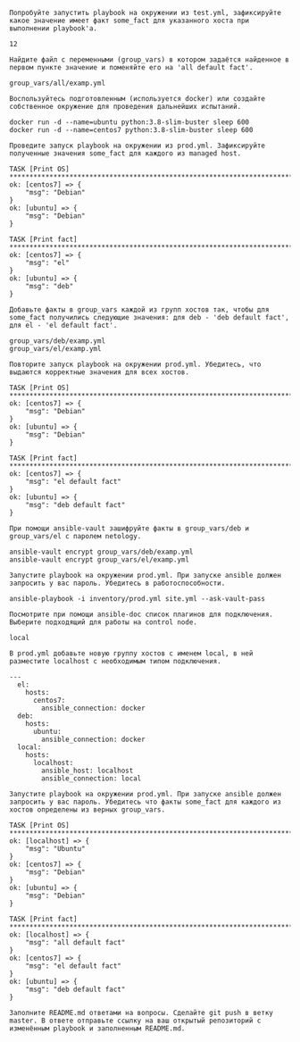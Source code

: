     Попробуйте запустить playbook на окружении из test.yml, зафиксируйте какое значение имеет факт some_fact для указанного хоста при выполнении playbook'a.  
``` 12 ```  

    Найдите файл с переменными (group_vars) в котором задаётся найденное в первом пункте значение и поменяйте его на 'all default fact'.  
``` group_vars/all/examp.yml ```  

    Воспользуйтесь подготовленным (используется docker) или создайте собственное окружение для проведения дальнейших испытаний.
``` docker run -d --name=ubuntu python:3.8-slim-buster sleep 600 ```  
``` docker run -d --name=centos7 python:3.8-slim-buster sleep 600 ```  

    Проведите запуск playbook на окружении из prod.yml. Зафиксируйте полученные значения some_fact для каждого из managed host.  

```  
TASK [Print OS] *******************************************************************************************************************************************************************************************
ok: [centos7] => {
    "msg": "Debian"
}
ok: [ubuntu] => {
    "msg": "Debian"
}

TASK [Print fact] *****************************************************************************************************************************************************************************************
ok: [centos7] => {
    "msg": "el"
}
ok: [ubuntu] => {
    "msg": "deb"
}
``` 

    Добавьте факты в group_vars каждой из групп хостов так, чтобы для some_fact получились следующие значения: для deb - 'deb default fact', для el - 'el default fact'.
``` group_vars/deb/examp.yml ```  
``` group_vars/el/examp.yml ```  

    Повторите запуск playbook на окружении prod.yml. Убедитесь, что выдаются корректные значения для всех хостов.  

```  
TASK [Print OS] *******************************************************************************************************************************************************************************************
ok: [centos7] => {
    "msg": "Debian"
}
ok: [ubuntu] => {
    "msg": "Debian"
}

TASK [Print fact] *****************************************************************************************************************************************************************************************
ok: [centos7] => {
    "msg": "el default fact"
}
ok: [ubuntu] => {
    "msg": "deb default fact"
}
``` 

    При помощи ansible-vault зашифруйте факты в group_vars/deb и group_vars/el с паролем netology.  

``` ansible-vault encrypt group_vars/deb/examp.yml ```  
``` ansible-vault encrypt group_vars/el/examp.yml ```  

    Запустите playbook на окружении prod.yml. При запуске ansible должен запросить у вас пароль. Убедитесь в работоспособности.  

``` ansible-playbook -i inventory/prod.yml site.yml --ask-vault-pass ```  

    Посмотрите при помощи ansible-doc список плагинов для подключения. Выберите подходящий для работы на control node.  
    
``` local ```  

    В prod.yml добавьте новую группу хостов с именем local, в ней разместите localhost с необходимым типом подключения.  

```
---
  el:
    hosts:
      centos7:
        ansible_connection: docker
  deb:
    hosts:
      ubuntu:
        ansible_connection: docker
  local:
    hosts:
      localhost:
        ansible_host: localhost
        ansible_connection: local
```  

    Запустите playbook на окружении prod.yml. При запуске ansible должен запросить у вас пароль. Убедитесь что факты some_fact для каждого из хостов определены из верных group_vars.  

```  
TASK [Print OS] *******************************************************************************************************************************************************************************************
ok: [localhost] => {
    "msg": "Ubuntu"
}
ok: [centos7] => {
    "msg": "Debian"
}
ok: [ubuntu] => {
    "msg": "Debian"
}

TASK [Print fact] *****************************************************************************************************************************************************************************************
ok: [localhost] => {
    "msg": "all default fact"
}
ok: [centos7] => {
    "msg": "el default fact"
}
ok: [ubuntu] => {
    "msg": "deb default fact"
}

```  

    Заполните README.md ответами на вопросы. Сделайте git push в ветку master. В ответе отправьте ссылку на ваш открытый репозиторий с изменённым playbook и заполненным README.md.
